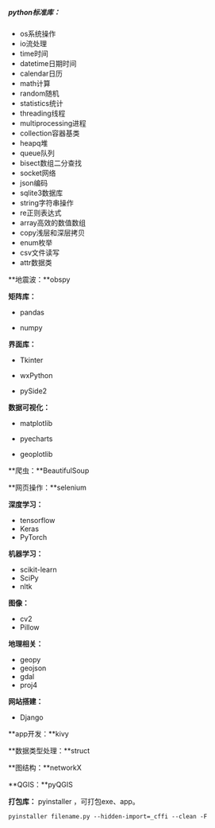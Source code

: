 ##### python标准库：

- os系统操作
- io流处理
- time时间
- datetime日期时间
- calendar日历
- math计算
- random随机
- statistics统计
- threading线程
- multiprocessing进程
- collection容器基类
- heapq堆
- queue队列
- bisect数组二分查找
- socket网络
- json编码
- sqlite3数据库
- string字符串操作
- re正则表达式
- array高效的数值数组
- copy浅层和深层拷贝
- enum枚举
- csv文件读写
- attr数据类

**地震波：**obspy

**矩阵库：**

- pandas

- numpy

**界面库：**

- Tkinter
- wxPython

- pySide2

**数据可视化：**

- matplotlib
- pyecharts

- geoplotlib

**爬虫：**BeautifulSoup

**网页操作：**selenium

**深度学习：**

- tensorflow
- Keras
- PyTorch

**机器学习：**

- scikit-learn
- SciPy
- nltk

**图像：**

- cv2
- Pillow

**地理相关：**

- geopy
- geojson 
- gdal
- proj4

**网站搭建：**

- Django

**app开发：**kivy

**数据类型处理：**struct

**图结构：**networkX

**QGIS：**pyQGIS

**打包库：** pyinstaller ，可打包exe、app。

```shell
pyinstaller filename.py --hidden-import=_cffi --clean -F
```

